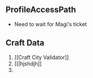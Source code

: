 
## ProfileAccessPath

- Need to wait for Magi's ticket

## Craft Data

1. [[Craft City Validator]]
2. [[|hjshdjh]]
3. 